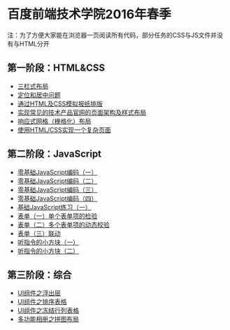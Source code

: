 # 百度前端技术学院2016年春季 #
注：为了方便大家能在浏览器一页阅读所有代码，部分任务的CSS与JS文件并没有与HTML分开
## 第一阶段：HTML&CSS ##
- <a href="http://zhaoyuxiang.cn/baiduIFE2016spring/task1-3/" target="_blank">三栏式布局</a>  
- <a href="http://zhaoyuxiang.cn/baiduIFE2016spring/task1-4/" target="_blank">定位和居中问题</a>  
- <a href="http://zhaoyuxiang.cn/baiduIFE2016spring/task1-6/" target="_blank">通过HTML及CSS模拟报纸排版</a>   
- <a href="http://zhaoyuxiang.cn/baiduIFE2016spring/task1-7/" target="_blank">实现常见的技术产品官网的页面架构及样式布局</a>   
- <a href="http://zhaoyuxiang.cn/baiduIFE2016spring/task1-8/" target="_blank">响应式网格（栅格化）布局</a>   
- <a href="http://zhaoyuxiang.cn/baiduIFE2016spring/task1-9/" target="_blank">使用HTML/CSS实现一个复杂页面</a>

## 第二阶段：JavaScript ##
- <a href="http://zhaoyuxiang.cn/baiduIFE2016spring/task2-13/" target="_blank">零基础JavaScript编码（一）</a>   
- <a href="http://zhaoyuxiang.cn/baiduIFE2016spring/task2-14/" target="_blank">零基础JavaScript编码（二）</a>   
- <a href="http://zhaoyuxiang.cn/baiduIFE2016spring/task2-15/" target="_blank">零基础JavaScript编码（三）</a>   
- <a href="http://zhaoyuxiang.cn/baiduIFE2016spring/task2-16/" target="_blank">零基础JavaScript编码（四）</a>   
- <a href="http://zhaoyuxiang.cn/baiduIFE2016spring/task2-18/" target="_blank">基础JavaScript练习（一）</a>   
- <a href="http://zhaoyuxiang.cn/baiduIFE2016spring/task2-29/" target="_blank">表单（一）单个表单项的检验</a>   
- <a href="http://zhaoyuxiang.cn/baiduIFE2016spring/task2-30/" target="_blank">表单（二）多个表单项的动态校验</a>  
- <a href="http://zhaoyuxiang.cn/baiduIFE2016spring/task2-31/" target="_blank">表单（三）联动</a>  
- <a href="http://zhaoyuxiang.cn/baiduIFE2016spring/smartblock1/" target="_blank">听指令的小方块（一）</a>   
- <a href="http://zhaoyuxiang.cn/baiduIFE2016spring/smartblock2/" target="_blank">听指令的小方块（二）</a>

## 第三阶段：综合 ##
- <a href="http://zhaoyuxiang.cn/baiduIFE2016spring/task3-37/" target="_blank">UI组件之浮出层</a>   
- <a href="http://zhaoyuxiang.cn/baiduIFE2016spring/task3-38/" target="_blank">UI组件之排序表格</a>   
- <a href="http://zhaoyuxiang.cn/baiduIFE2016spring/task3-39/" target="_blank">UI组件之冻结行列表格</a>
- <a href="http://zhaoyuxiang.cn/baiduIFE2016spring/task3-43/" target="_blank">多功能相册之拼图布局</a>